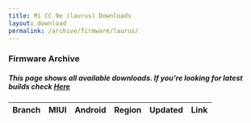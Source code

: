 ```yaml
---
title: Mi CC 9e (laurus) Downloads
layout: download
permalink: /archive/firmware/laurus/
---
```


### Firmware Archive
##### This page shows all available downloads. If you're looking for latest builds check [Here](/firmware/laurus/)


<div class="table-responsive-md" id="table-wrapper">
<table id="firmware" class="compact table table-striped table-hover table-sm">
    <thead class="thead-dark">
        <tr>
            <th>Branch</th>
            <th>MIUI</th>
            <th>Android</th>
            <th>Region</th>
            <th>Updated</th>
            <th>Link</th>
        </tr>
    </thead>
    <script>loadFirmwareDownloads('laurus', 'full')</script>
</table>
</div>
